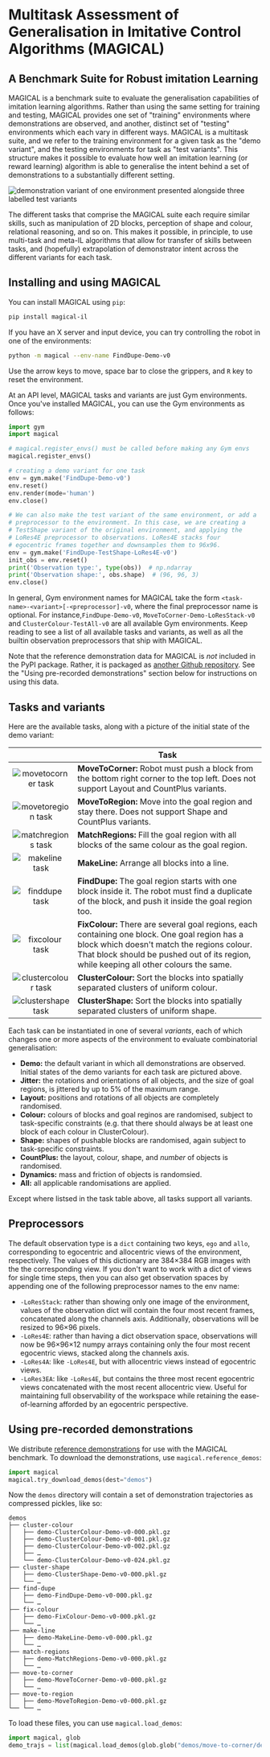 # Multitask Assessment of Generalisation in Imitative Control Algorithms (MAGICAL)

## A Benchmark Suite for Robust imitation Learning

MAGICAL is a benchmark suite to evaluate the generalisation capabilities of
imitation learning algorithms. Rather than using the same setting for training
and testing, MAGICAL provides one set of "training" environments where
demonstrations are observed, and another, distinct set of "testing" environments
which each vary in different ways. MAGICAL is a multitask suite, and we refer to
the training environment for a given task as the "demo variant", and the testing
environments for task as "test variants". This structure makes it possible to
evaluate how well an imitation learning (or reward learning) algorithm is able
to generalise the intent behind a set of demonstrations to a substantially
different setting.

![demonstration variant of one environment presented alongside three labelled test variants](images/lead.png)

The different tasks that comprise the MAGICAL suite each require similar skills,
such as manipulation of 2D blocks, perception of shape and colour, relational
reasoning, and so on. This makes it possible, in principle, to use multi-task
and meta-IL algorithms that allow for transfer of skills between tasks, and
(hopefully) extrapolation of demonstrator intent across the different variants
for each task.

## Installing and using MAGICAL

You can install MAGICAL using `pip`:

```sh
pip install magical-il
```

If you have an X server and input device, you can try controlling the robot in
one of the environments:

```sh
python -m magical --env-name FindDupe-Demo-v0
```

Use the arrow keys to move, space bar to close the grippers, and `R` key to
reset the environment.

At an API level, MAGICAL tasks and variants are just Gym environments. Once
you've installed MAGICAL, you can use the Gym environments as follows:

```python
import gym
import magical

# magical.register_envs() must be called before making any Gym envs
magical.register_envs()

# creating a demo variant for one task
env = gym.make('FindDupe-Demo-v0')
env.reset()
env.render(mode='human')
env.close()

# We can also make the test variant of the same environment, or add a
# preprocessor to the environment. In this case, we are creating a
# TestShape variant of the original environment, and applying the
# LoRes4E preprocessor to observations. LoRes4E stacks four
# egocentric frames together and downsamples them to 96x96.
env = gym.make('FindDupe-TestShape-LoRes4E-v0')
init_obs = env.reset()
print('Observation type:', type(obs))  # np.ndarray
print('Observation shape:', obs.shape)  # (96, 96, 3)
env.close()
```

In general, Gym environment names for MAGICAL take the form
`<task-name>-<variant>[-<preprocessor]-v0`, where the final preprocessor name is
optional. For instance,`FindDupe-Demo-v0`, `MoveToCorner-Demo-LoResStack-v0` and
`ClusterColour-TestAll-v0` are all available Gym environments. Keep reading to
see a list of all available tasks and variants, as well as all the builtin
observation preprocessors that ship with MAGICAL.

Note that the reference demonstration data for MAGICAL is *not* included in the
PyPI package. Rather, it is packaged as [another Github
repository](https://github.com/qxcv/magical-data/). See the "Using pre-recorded
demonstrations" section below for instructions on using this data.

## Tasks and variants

Here are the available tasks, along with a picture of the initial state of the
demo variant:

| | Task |
| :---: | --- |
| ![movetocorner task](images/static-movetocorner-demo-v0.png) | **MoveToCorner:** Robot must push a block from the bottom right corner to the top left. Does not support Layout and CountPlus variants. |
| ![movetoregion task](images/static-movetoregion-demo-v0.png) | **MoveToRegion:** Move into the goal region and stay there. Does not support Shape and CountPlus variants. |
| ![matchregions task](images/static-matchregions-demo-v0.png) | **MatchRegions:** Fill the goal region with all blocks of the same colour as the goal region. |
| ![makeline task](images/static-makeline-demo-v0.png) | **MakeLine:** Arrange all blocks into a line. |
| ![finddupe task](images/static-finddupe-demo-v0.png) | **FindDupe:** The goal region starts with one block inside it. The robot must find a duplicate of the block, and push it inside the goal region too. |
| ![fixcolour task](images/static-fixcolour-demo-v0.png) | **FixColour:** There are several goal regions, each containing one block. One goal region has a block which doesn't match the regions colour. That block should be pushed out of its region, while keeping all other colours the same. |
| ![clustercolour task](images/static-clustercolour-demo-v0.png) | **ClusterColour:** Sort the blocks into spatially separated clusters of uniform colour. |
| ![clustershape task](images/static-clustershape-demo-v0.png) | **ClusterShape:** Sort the blocks into spatially separated clusters of uniform shape. |

Each task can be instantiated in one of several _variants_, each of which
changes one or more aspects of the environment to evaluate combinatorial
generalisation:

- **Demo:** the default variant in which all demonstrations are observed.
  Initial states of the demo variants for each task are pictured above.
- **Jitter:** the rotations and orientations of all objects, and the size of
  goal regions, is jittered by up to 5% of the maximum range.
- **Layout:** positions and rotations of all objects are completely randomised.
- **Colour:** colours of blocks and goal reginos are randomised, subject to
  task-specific constraints (e.g. that there should always be at least one block
  of each colour in ClusterColour).
- **Shape:** shapes of pushable blocks are randomised, again subject to
  task-specific constraints.
- **CountPlus:** the layout, colour, shape, and _number_ of objects is
  randomised.
- **Dynamics:** mass and friction of objects is randomsied.
- **All:** all applicable randomisations are applied.

Except where listsed in the task table above, all tasks support all variants.

## Preprocessors

The default observation type is a `dict` containing two keys, `ego` and `allo`,
corresponding to egocentric and allocentric views of the environment,
respectively. The values of this dictionary are 384×384 RGB images with the the
corresponding view. If you don't want to work with a dict of views for single
time steps, then you can also get observation spaces by appending one of the
following preprocessor names to the env name:

- `-LoResStack`: rather than showing only one image of the environment, values
  of the observation dict will contain the four most recent frames, concatenated
  along the channels axis. Additionally, observations will be resized to 96×96
  pixels.
- `-LoRes4E`: rather than having a dict observation space, observations will now
  be 96×96×12 numpy arrays containing only the four most recent egocentric
  views, stacked along the channels axis.
- `-LoRes4A`: like `-LoRes4E`, but with allocentric views instead of egocentric
  views.
- `-LoRes3EA`: like `-LoRes4E`, but contains the three most recent egocentric
  views concatenated with the most recent allocentric view. Useful for
  maintaining full observability of the workspace while retaining the
  ease-of-learning afforded by an egocentric perspective.

## Using pre-recorded demonstrations

We distribute [reference
demonstrations](https://github.com/qxcv/magical-data.git) for use with the
MAGICAL benchmark. To download the demonstrations, use
`magical.reference_demos`:

```python
import magical
magical.try_download_demos(dest="demos")
```

Now the `demos` directory will contain a set of demonstration trajectories as
compressed pickles, like so:

```
demos
├── cluster-colour
│   ├── demo-ClusterColour-Demo-v0-000.pkl.gz
│   ├── demo-ClusterColour-Demo-v0-001.pkl.gz
│   ├── demo-ClusterColour-Demo-v0-002.pkl.gz
│   ├── …
│   └── demo-ClusterColour-Demo-v0-024.pkl.gz
├── cluster-shape
│   ├── demo-ClusterShape-Demo-v0-000.pkl.gz
│   └── …
├── find-dupe
│   ├── demo-FindDupe-Demo-v0-000.pkl.gz
│   └── …
├── fix-colour
│   ├── demo-FixColour-Demo-v0-000.pkl.gz
│   └── …
├── make-line
│   ├── demo-MakeLine-Demo-v0-000.pkl.gz
│   └── …
├── match-regions
│   ├── demo-MatchRegions-Demo-v0-000.pkl.gz
│   └── …
├── move-to-corner
│   ├── demo-MoveToCorner-Demo-v0-000.pkl.gz
│   └── …
├── move-to-region
│   ├── demo-MoveToRegion-Demo-v0-000.pkl.gz
└── └── …
```

To load these files, you can use `magical.load_demos`:

```python
import magical, glob
demo_trajs = list(magical.load_demos(glob.glob("demos/move-to-corner/demo-*.pkl.gz")))
```
